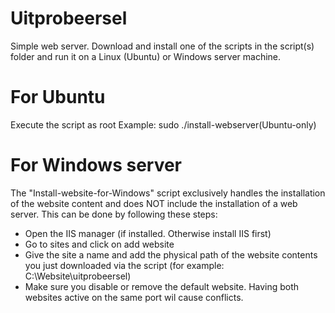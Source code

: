 # Uitprobeersel
Simple web server. Download and install one of the scripts in the script(s) folder and run it on a Linux (Ubuntu) or Windows server machine.

# For Ubuntu
Execute the script as root
Example: sudo ./install-webserver(Ubuntu-only)

# For Windows server
The "Install-website-for-Windows" script exclusively handles the installation of the website content and does NOT include the installation of a web server.
This can be done by following these steps:
- Open the IIS manager (if installed. Otherwise install IIS first)
- Go to sites and click on add website
- Give the site a name and add the physical path of the website contents you just downloaded via the script (for example: C:\Website\uitprobeersel)
- Make sure you disable or remove the default website. Having both websites active on the same port wil cause conflicts.
